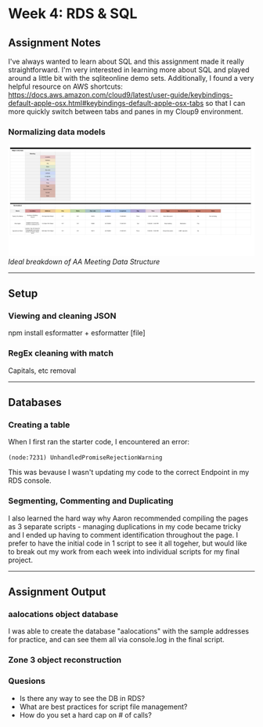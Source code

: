 # Week 4: RDS & SQL

## Assignment Notes 
I've always wanted to learn about SQL and this assignment made it really straightforward. I'm very interested in learning more about SQL and played around a little bit with the sqliteonline demo sets. Additionally, I found a very helpful resource on AWS shortcuts: https://docs.aws.amazon.com/cloud9/latest/user-guide/keybindings-default-apple-osx.html#keybindings-default-apple-osx-tabs so that I can more quickly switch between tabs and panes in my Cloup9 environment.

### Normalizing data models
![Ideal breakdown of AA Meeting Data Structure](aaDataModel_normalized.png "AA Meeting Data Model")
*Ideal breakdown of AA Meeting Data Structure*

***

## Setup

### Viewing and cleaning JSON
npm install esformatter + esformatter [file]

### RegEx cleaning with match
Capitals, etc removal

***

## Databases

### Creating a table
When I first ran the starter code, I encountered an error:

```(node:7231) UnhandledPromiseRejectionWarning```

This was bevause I wasn't updating my code to the correct Endpoint in my RDS console.

### Segmenting, Commenting and Duplicating
I also learned the hard way why Aaron recommended compiling the pages as 3 separate scripts - managing duplications in my code became tricky and I ended up having to comment identification throughout the page. I prefer to have the initial code in 1 script to see it all togeher, but would like to break out my work from each week into individual scripts for my final project.  

***
## Assignment Output

### aalocations object database
I was able to create the database "aalocations" with the sample addresses for practice, and can see them all via console.log in the final script.

### Zone 3 object reconstruction

### Quesions
- Is there any way to see the DB in RDS?
- What are best practices for script file management?
- How do you set a hard cap on # of calls?
